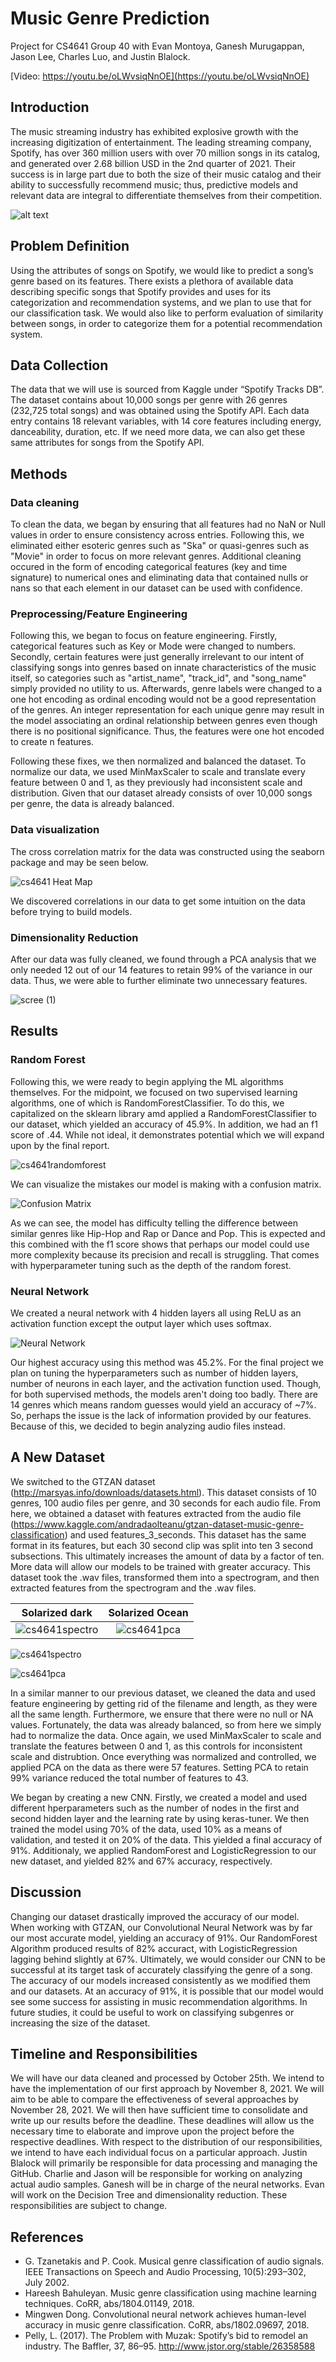 # Music Genre Prediction 

Project for CS4641 Group 40 with Evan Montoya, Ganesh Murugappan, Jason Lee, Charles Luo, and Justin Blalock.

[Video: https://youtu.be/oLWvsiqNnOE](https://youtu.be/oLWvsiqNnOE)

## Introduction
The music streaming industry has exhibited explosive growth with the increasing digitization of entertainment. The leading streaming company, Spotify, has over 360 million users with over 70 million songs in its catalog, and generated over 2.68 billion USD in the 2nd quarter of 2021. Their success is in large part due to both the size of their music catalog and their ability to successfully recommend music; thus, predictive models and relevant data are integral to differentiate themselves from their competition.  

![alt text](https://community.spotify.com/t5/image/serverpage/image-id/76675iC6C745482E249B17/image-size/medium?v=v2&px=400)

## Problem Definition
Using the attributes of songs on Spotify, we would like to predict a song’s genre based on its features. There exists a plethora of available data describing specific songs that Spotify provides and uses for its categorization and recommendation systems, and we plan to use that for our classification task. We would also like to perform evaluation of similarity between songs, in order to categorize them for a potential recommendation system.

## Data Collection
The data that we will use is sourced from Kaggle under “Spotify Tracks DB”. The dataset contains about 10,000 songs per genre with 26 genres (232,725 total songs) and was obtained using the Spotify API. Each data entry contains 18 relevant variables, with 14 core features including energy, danceability, duration, etc. If we need more data, we can also get these same attributes for songs from the Spotify API.

## Methods

### Data cleaning
To clean the data, we began by ensuring that all features had no NaN or Null values in order to ensure consistency across entries. Following this, we eliminated either esoteric genres such as "Ska" or quasi-genres such as "Movie" in order to focus on more relevant genres. Additional cleaning occured in the form of encoding categorical features (key and time signature) to numerical ones and eliminating data that contained nulls or nans so that each element in our dataset can be used with confidence. 

### Preprocessing/Feature Engineering
Following this, we began to focus on feature engineering. Firstly, categorical features such as Key or Mode were changed to numbers. Secondly, certain features were just generally irrelevant to our intent of classifying songs into genres based on innate characteristics of the music itself, so categories such as "artist_name", "track_id", and "song_name" simply provided no utility to us. Afterwards, genre labels were changed to a one hot encoding as ordinal encoding would not be a good representation of the genres. An integer representation for each unique genre may result in the model associating an ordinal relationship between genres even though there is no positional significance. Thus, the features were one hot encoded to create n features.

Following these fixes, we then normalized and balanced the dataset. To normalize our data, we used MinMaxScaler to scale and translate every feature between 0 and 1, as they previously had inconsistent scale and distribution. Given that our dataset already consists of over 10,000 songs per genre, the data is already balanced.

### Data visualization
The cross correlation matrix for the data was constructed using the seaborn package and may be seen below. 

![cs4641 Heat Map](https://user-images.githubusercontent.com/52206987/142122779-c2072db3-94dd-48bf-968d-6102e207908d.png)

We discovered correlations in our data to get some intuition on the data before trying to build models.

### Dimensionality Reduction
After our data was fully cleaned, we found through a PCA analysis that we only needed 12 out of our 14 features to retain 99% of the variance in our data. Thus, we were able to further eliminate two unnecessary features.

![scree (1)](https://user-images.githubusercontent.com/52206987/142089842-aba671d9-b6b4-4809-9268-a90d47384b2f.jpeg)

## Results

### Random Forest
Following this, we were ready to begin applying the ML algorithms themselves. For the midpoint, we focused on two supervised learning algorithms, one of which is RandomForestClassifier. To do this, we capitalized on the sklearn library amd applied a RandomForestClassifier to our dataset, which yielded an accuracy of 45.9%. In addition, we had an f1 score of .44. While not ideal, it demonstrates potential which we will expand upon by the final report. 

![cs4641randomforest](https://user-images.githubusercontent.com/52206987/142121286-487eee83-c7db-4e5c-b133-b78d1800a92e.png)

We can visualize the mistakes our model is making with a confusion matrix.

![Confusion Matrix](confusionmatrix_image.png)

As we can see, the model has difficulty telling the difference between similar genres like Hip-Hop and Rap or Dance and Pop. This is expected and this combined with the f1 score shows that perhaps our model could use more complexity because its precision and recall is struggling. That comes with hyperparameter tuning such as the depth of the random forest.

### Neural Network
We created a neural network with 4 hidden layers all using ReLU as an activation function except the output layer which uses softmax.

![Neural Network](Unknown-3.png)

Our highest accuracy using this method was 45.2%. For the final project we plan on tuning the hyperparameters such as number of hidden layers, number of neurons in each layer, and the activation function used. Though, for both supervised methods, the models aren't doing too badly. There are 14 genres which means random guesses would yield an accuracy of ~7%. So, perhaps the issue is the lack of information provided by our features. Because of this, we decided to begin analyzing audio files instead. 

## A New Dataset
We switched to the GTZAN dataset (http://marsyas.info/downloads/datasets.html). This dataset consists of 10 genres, 100 audio files per genre, and 30 seconds for each audio file. From here, we obtained a dataset with features extracted from the audio file (https://www.kaggle.com/andradaolteanu/gtzan-dataset-music-genre-classification) and used features_3_seconds. This dataset has the same format in its features, but each 30 second clip was split into ten 3 second subsections. This ultimately increases the amount of data by a factor of ten. More data will allow our models to be trained with greater accuracy. This dataset took the .wav files, transformed them into a spectrogram, and then extracted features from the spectrogram and the .wav files. 

Solarized dark             |  Solarized Ocean
:-------------------------:|:-------------------------:
![cs4641spectro](https://user-images.githubusercontent.com/52206987/144924139-ece35a4c-386c-4979-9147-d3829e9ea221.png)  |  ![cs4641pca](https://user-images.githubusercontent.com/52206987/144924572-08a19eb0-3913-4910-8d1f-d93f3cebec66.png)


![cs4641spectro](https://user-images.githubusercontent.com/52206987/144924139-ece35a4c-386c-4979-9147-d3829e9ea221.png)

![cs4641pca](https://user-images.githubusercontent.com/52206987/144924572-08a19eb0-3913-4910-8d1f-d93f3cebec66.png)

In a similar manner to our previous dataset, we cleaned the data and used feature engineering by getting rid of the filename and length, as they were all the same length. Furthermore, we ensure that there were no null or NA values. Fortunately, the data was already balanced, so from here we simply had to normalize the data. Once again, we used MinMaxScaler to scale and translate the features between 0 and 1, as this controls for inconsistent scale and distrubtion. Once everything was normalized and controlled, we applied PCA on the data as there were 57 features. Setting PCA to retain 99% variance reduced the total number of features to 43. 

We began by creating a new CNN. Firstly, we created a model and used different hperparameters such as the number of nodes in the first and second hidden layer and the learning rate by using keras-tuner. We then trained the model using 70% of the data, used 10% as a means of validation, and tested it on 20% of the data. This yielded a final accuracy of 91%. Additionaly, we applied RandomForest and LogisticRegression to our new dataset, and yielded 82% and 67% accuracy, respectively.

## Discussion
Changing our dataset drastically improved the accuracy of our model. When working with GTZAN, our Convolutional Neural Network was by far our most accurate model, yielding an accuracy of 91%. Our RandomForest Algorithm produced results of 82% accuract, with LogisticRegression lagging behind slightly at 67%. Ultimately, we would consider our CNN to be successful at its target task of accurately classifying the genre of a song. The accuracy of our models increased consistently as we modified them and our datasets. At an accuracy of 91%, it is possible that our model would see some success for assisting in music recommendation algorithms. In future studies, it could be useful to work on classifying subgenres or increasing the size of the dataset. 

## Timeline and Responsibilities
We will have our data cleaned and processed by October 25th. We intend to have the implementation of our first approach by November 8, 2021. We will aim to be able to compare the effectiveness of several approaches by November 28, 2021. We will then have sufficient time to consolidate and write up our results before the deadline. These deadlines will allow us the necessary time to elaborate and improve upon the project before the respective deadlines. With respect to the distribution of our responsibilities, we intend to have each individual focus on a particular approach. Justin Blalock will primarily be responsible for data processing and managing the GitHub. Charlie and Jason will be responsible for working on analyzing actual audio samples. Ganesh will be in charge of the neural networks. Evan will work on the Decision Tree and dimensionality reduction. These responsibilities are subject to change.

## References
- G. Tzanetakis and P. Cook. Musical genre classification of audio signals. IEEE Transactions on Speech and Audio Processing, 10(5):293–302, July 2002.
- Hareesh Bahuleyan. Music genre classification using machine learning techniques. CoRR, abs/1804.01149, 2018. 
- Mingwen Dong. Convolutional neural network achieves human-level accuracy in music genre classification. CoRR, abs/1802.09697, 2018. 
- Pelly, L. (2017). The Problem with Muzak: Spotify’s bid to remodel an industry. The Baffler, 37, 86–95. http://www.jstor.org/stable/26358588
